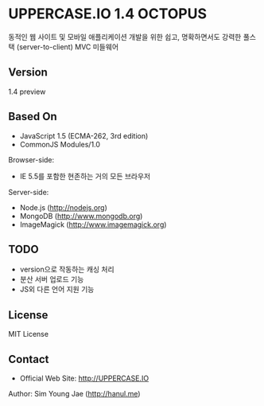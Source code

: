 UPPERCASE.IO 1.4 OCTOPUS
=========
동적인 웹 사이트 및 모바일 애플리케이션 개발을 위한 쉽고, 명확하면서도 강력한 풀스택 (server-to-client) MVC 미들웨어

Version
-------
1.4 preview

Based On
--------
- JavaScript 1.5 (ECMA-262, 3rd edition)
- CommonJS Modules/1.0

Browser-side:
- IE 5.5를 포함한 현존하는 거의 모든 브라우저

Server-side:
- Node.js (http://nodejs.org)
- MongoDB (http://www.mongodb.org)
- ImageMagick (http://www.imagemagick.org)

TODO
----
- version으로 작동하는 캐싱 처리
- 분산 서버 업로드 기능
- JS외 다른 언어 지원 기능

License
-------
MIT License

Contact
-------
- Official Web Site: http://UPPERCASE.IO

Author: Sim Young Jae (http://hanul.me)
